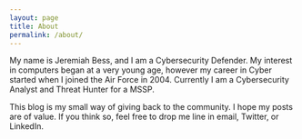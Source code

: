 ```yaml
---
layout: page
title: About
permalink: /about/
---
```


My name is Jeremiah Bess, and I am a Cybersecurity Defender. My interest in computers began at a very young age, however my career in Cyber started when I joined the Air Force in 2004. Currently I am a Cybersecurity Analyst and Threat Hunter for a MSSP.

This blog is my small way of giving back to the community. I hope my posts are of value. If you think so, feel free to drop me line in email, Twitter, or LinkedIn.
